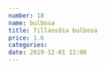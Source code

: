 ```yaml
---
number: 18
name: bulbosa
title: Tillansdia bulbosa
price: 1.6
categories:
date: 2019-12-01 12:00
---
```


